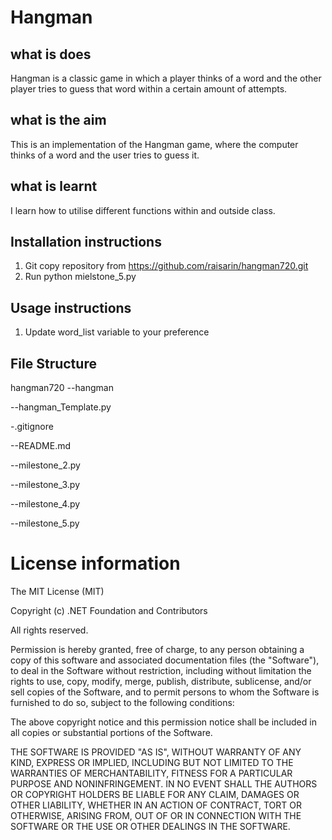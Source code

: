 # Hangman
## what is does 
Hangman is a classic game in which a player thinks of a word and the other player tries to guess that word within a certain amount of attempts.

## what is the aim 
This is an implementation of the Hangman game, where the computer thinks of a word and the user tries to guess it. 

## what is learnt 
I learn how to utilise different functions within and outside class. 

## Installation instructions
1. Git copy repository from https://github.com/raisarin/hangman720.git
2. Run python mielstone_5.py

## Usage instructions
1. Update word_list variable to your preference

## File Structure 
hangman720
--hangman 
  
  --hangman_Template.py

-.gitignore

--README.md

--milestone_2.py

--milestone_3.py 

--milestone_4.py

--milestone_5.py 

# License information
The MIT License (MIT)

Copyright (c) .NET Foundation and Contributors

All rights reserved.

Permission is hereby granted, free of charge, to any person obtaining a copy
of this software and associated documentation files (the "Software"), to deal
in the Software without restriction, including without limitation the rights
to use, copy, modify, merge, publish, distribute, sublicense, and/or sell
copies of the Software, and to permit persons to whom the Software is
furnished to do so, subject to the following conditions:

The above copyright notice and this permission notice shall be included in all
copies or substantial portions of the Software.

THE SOFTWARE IS PROVIDED "AS IS", WITHOUT WARRANTY OF ANY KIND, EXPRESS OR
IMPLIED, INCLUDING BUT NOT LIMITED TO THE WARRANTIES OF MERCHANTABILITY,
FITNESS FOR A PARTICULAR PURPOSE AND NONINFRINGEMENT. IN NO EVENT SHALL THE
AUTHORS OR COPYRIGHT HOLDERS BE LIABLE FOR ANY CLAIM, DAMAGES OR OTHER
LIABILITY, WHETHER IN AN ACTION OF CONTRACT, TORT OR OTHERWISE, ARISING FROM,
OUT OF OR IN CONNECTION WITH THE SOFTWARE OR THE USE OR OTHER DEALINGS IN THE
SOFTWARE.